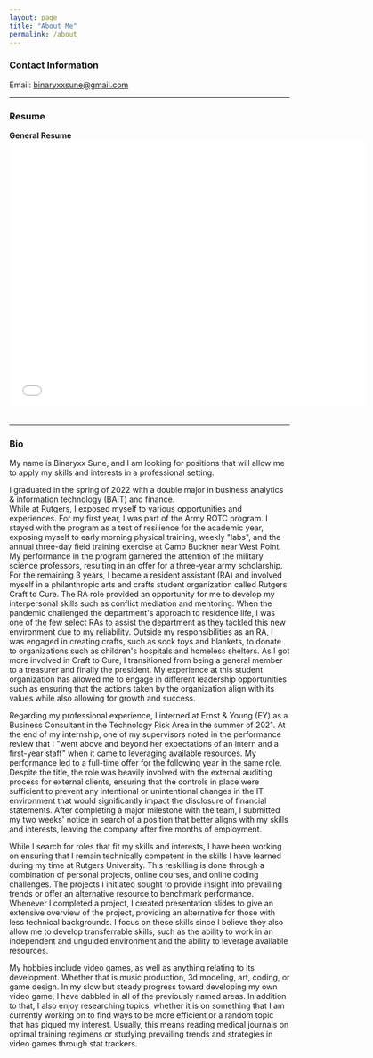 ```yaml
---
layout: page  
title: "About Me"  
permalink: /about  
---
```

### Contact Information 
  
Email: binaryxxsune@gmail.com

<hr>

### Resume   
  
**General Resume**  
<embed src="about-assets/general-resume.pdf" type="application/pdf" width = 640 height = 480><br><br>   
  
<hr>  
  
### Bio  
  
My name is Binaryxx Sune, and I am looking for positions that will allow me to apply my skills and interests in a professional setting.  
  
I graduated in the spring of 2022 with a double major in business analytics & information technology (BAIT) and finance.   
While at Rutgers, I exposed myself to various opportunities and experiences. For my first year, I was part of the Army ROTC program. I stayed with the program as a test of resilience for the academic year, exposing myself to early morning physical training, weekly "labs", and the annual three-day field training exercise at Camp Buckner near West Point. My performance in the program garnered the attention of the military science professors, resulting in an offer for a three-year army scholarship.   
For the remaining 3 years, I became a resident assistant (RA) and involved myself in a philanthropic arts and crafts student organization called Rutgers Craft to Cure. The RA role provided an opportunity for me to develop my interpersonal skills such as conflict mediation and mentoring. When the pandemic challenged the department's approach to residence life, I was one of the few select RAs to assist the department as they tackled this new environment due to my reliability. Outside my responsibilities as an RA, I was engaged in creating crafts, such as sock toys and blankets, to donate to organizations such as children's hospitals and homeless shelters. As I got more involved in Craft to Cure, I transitioned from being a general member to a treasurer and finally the president. My experience at this student organization has allowed me to engage in different leadership opportunities such as ensuring that the actions taken by the organization align with its values while also allowing for growth and success.
  
Regarding my professional experience, I interned at Ernst & Young (EY) as a Business Consultant in the Technology Risk Area in the summer of 2021. At the end of my internship, one of my supervisors noted in the performance review that I "went above and beyond her expectations of an intern and a first-year staff" when it came to leveraging available resources. My performance led to a full-time offer for the following year in the same role. Despite the title, the role was heavily involved with the external auditing process for external clients, ensuring that the controls in place were sufficient to prevent any intentional or unintentional changes in the IT environment that would significantly impact the disclosure of financial statements. After completing a major milestone with the team, I submitted my two weeks' notice in search of a position that better aligns with my skills and interests, leaving the company after five months of employment.

While I search for roles that fit my skills and interests, I have been working on ensuring that I remain technically competent in the skills I have learned during my time at Rutgers University. This reskilling is done through a combination of personal projects, online courses, and online coding challenges. The projects I initiated sought to provide insight into prevailing trends or offer an alternative resource to benchmark performance. Whenever I completed a project, I created presentation slides to give an extensive overview of the project, providing an alternative for those with less technical backgrounds. I focus on these skills since I believe they also allow me to develop transferrable skills, such as the ability to work in an independent and unguided environment and the ability to leverage available resources.
  
  
My hobbies include video games, as well as anything relating to its development. Whether that is music production, 3d modeling, art, coding, or game design. In my slow but steady progress toward developing my own video game, I have dabbled in all of the previously named areas. In addition to that, I also enjoy researching topics, whether it is on something that I am currently working on to find ways to be more efficient or a random topic that has piqued my interest. Usually, this means reading medical journals on optimal training regimens or studying prevailing trends and strategies in video games through stat trackers.
